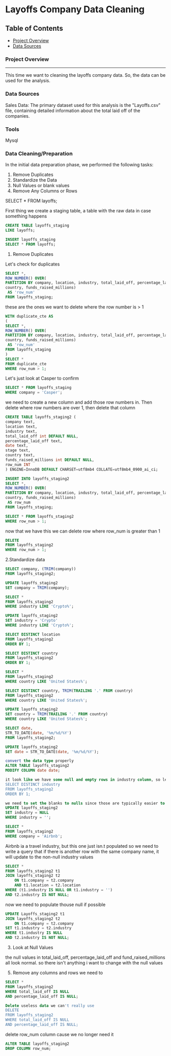 # Layoffs Company Data Cleaning

## Table of Contents

- [Project Overview](#project-overview)
- [Data Sources](#data-sources)

### Project Overview
---

This time we want to cleaning the layoffs company data. So, the data can be used for the analysis.


### Data Sources

Sales Data: The primary dataset used for this analysis is the "Layoffs.csv" file, containing detailed information about the total laid off of the companies.

### Tools

Mysql

### Data Cleaning/Preparation

In the initial data preparation phase, we performed the following tasks:
1. Remove Duplicates
2. Standardize the Data
3. Null Values or blank values
4. Remove Any Columns or Rows

SELECT * FROM layoffs;

First thing we create a staging table, a table with the raw data in case something happens
```sql
CREATE TABLE layoffs_staging
LIKE layoffs;
```
```sql
INSERT layoffs_staging
SELECT * FROM layoffs;
```

1. Remove Duplicates

Let's check for duplicates
```sql
SELECT *,
ROW_NUMBER() OVER(
PARTITION BY company, location, industry, total_laid_off, percentage_laid_off, 'date', stage, 
country, funds_raised_millions)
 AS 'row_num'
FROM layoffs_staging;
```
these are the ones we want to delete where the row number is > 1 
```sql
WITH duplicate_cte AS
(
SELECT *,
ROW_NUMBER() OVER(
PARTITION BY company, location, industry, total_laid_off, percentage_laid_off, 'date', stage, 
country, funds_raised_millions)
 AS 'row_num'
FROM layoffs_staging
)
SELECT *
FROM duplicate_cte
WHERE row_num > 1;
```
Let's just look at Casper to confirm
```sql
SELECT * FROM layoffs_staging
WHERE company = 'Casper';
```
 we need to create a new column and add those row numbers in. Then delete where row numbers are over 1, then delete that column
 ```sql
CREATE TABLE layoffs_staging2 (
company text,
location text,
industry text,
total_laid_off int DEFAULT NULL,
percentage_laid_off text,
date text,
stage text,
country text,
funds_raised_millions int DEFAULT NULL,
row_num INT
) ENGINE=InnoDB DEFAULT CHARSET=utf8mb4 COLLATE=utf8mb4_0900_ai_ci;
```
```sql
INSERT INTO layoffs_staging2
SELECT *,
ROW_NUMBER() OVER(
PARTITION BY company, location, industry, total_laid_off, percentage_laid_off, 'date', stage, 
country, funds_raised_millions)
 AS row_num
FROM layoffs_staging;

SELECT * FROM layoffs_staging2
WHERE row_num > 1;
```
now that we have this we can delete row where row_num is greater than 1
```sql
DELETE 
FROM layoffs_staging2
WHERE row_num > 1;
```

2.Standardize data
```sql
SELECT company, (TRIM(company)) 
FROM layoffs_staging2;
```
```sql
UPDATE layoffs_staging2
SET company = TRIM(company);
```
```sql
SELECT *
FROM layoffs_staging2
WHERE industry LIKE 'Crypto%';
```
```sql
UPDATE layoffs_staging2
SET industry = 'Crypto'
WHERE industry LIKE 'Crypto%';
```
```sql
SELECT DISTINCT location
FROM layoffs_staging2
ORDER BY 1;
```
```sql
SELECT DISTINCT country
FROM layoffs_staging2
ORDER BY 1;
```
```sql
SELECT *
FROM layoffs_staging2
WHERE country LIKE 'United States%';
```
```sql
SELECT DISTINCT country, TRIM(TRAILING '.' FROM country)
FROM layoffs_staging2
WHERE country LIKE 'United States%';
```
```sql
UPDATE layoffs_staging2
SET country = TRIM(TRAILING '.' FROM country)
WHERE country LIKE 'United States%';
```
```sql
SELECT date,
STR_TO_DATE(date, '%m/%d/%Y')
FROM layoffs_staging2;
```
```sql
UPDATE layoffs_staging2
SET date = STR_TO_DATE(date, '%m/%d/%Y');
```
```sql
convert the data type properly
ALTER TABLE layoffs_staging2
MODIFY COLUMN date date;
```
```sql
it look like we have some null and empty rows in industry column, so let's take a look
SELECT DISTINCT industry
FROM layoffs_staging2
ORDER BY 1;
```
```sql
we need to set the blanks to nulls since those are typically easier to work with
UPDATE layoffs_staging2
SET industry = NULL
WHERE industry = '';
```
```sql
SELECT * 
FROM layoffs_staging2
WHERE company = 'Airbnb';
```
Airbnb ia a travel industry, but this one just isn.t populated
so we need to write a query that if there is another row with the same company name, it will update to the non-null industry values
```sql
SELECT *
FROM layoffs_staging2 t1
JOIN layoffs_staging2 t2
	ON t1.company = t2.company
    AND t1.location = t2.location
WHERE (t1.industry IS NULL OR t1.industry = '')
AND t2.industry IS NOT NULL;
```
now we need to populate thouse null if possible
```sql
UPDATE Layoffs_staging2 t1
JOIN layoffs_staging2 t2
	ON t1.company = t2.company
SET t1.industry = t2.industry
WHERE t1.industry IS NULL 
AND t2.industry IS NOT NULL;
```
3. Look at Null Values
   
the null values in total_laid_off, percentage_laid_off and fund_raised_millions all look normal.
so there isn't anything i want to change with the null values

5. Remove any columns and rows we need to
```sql
SELECT * 
FROM layoffs_staging2
WHERE total_laid_off IS NULL 
AND percentage_laid_off IS NULL;
```
```sql
Delete useless data we can't really use
DELETE
FROM layoffs_staging2
WHERE total_laid_off IS NULL 
AND percentage_laid_off IS NULL;
```
delete row_num column cause we no longer need it
```sql
ALTER TABLE layoffs_staging2
DROP COLUMN row_num;
```
